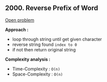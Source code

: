 ## 2000. Reverse Prefix of Word

[Open problem](https://leetcode.com/problems/reverse-prefix-of-word/)

**Approach :**<br>

-   loop through string until get given character
-   reverse string found `index to 0`
-   if not then return original string

**Complexity analysis :**<br>

-   Time-Complexity : `O(n)`
-   Space-Complexity : `O(n)`

